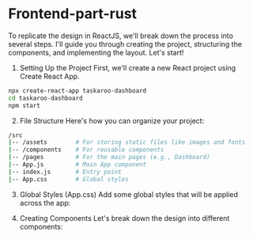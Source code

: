 # Frontend-part-rust
To replicate the design in ReactJS, we'll break down the process into several steps. I'll guide you through creating the project, structuring the components, and implementing the layout. Let's start!

1. Setting Up the Project
First, we'll create a new React project using Create React App.

```bash
npx create-react-app taskaroo-dashboard
cd taskaroo-dashboard
npm start
```

2. File Structure
Here's how you can organize your project:
```bash
/src
|-- /assets        # For storing static files like images and fonts
|-- /components    # For reusable components
|-- /pages         # For the main pages (e.g., Dashboard)
|-- App.js         # Main App component
|-- index.js       # Entry point
|-- App.css        # Global styles
```

3. Global Styles (App.css)
Add some global styles that will be applied across the app:


4. Creating Components
Let's break down the design into different components:
```